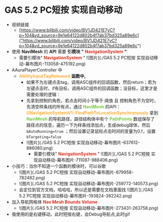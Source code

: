 # GAS 5.2 PC短按 实现自动移动
- 视频链接
    -  [https://www.bilibili.com/video/BV1JD421E7yC?p=104&vd_source=9e1e64122d802b4f7ab37bd325a89e6c]("https://www.bilibili.com/video/BV1JD421E7yC?p=104&vd_source=9e1e64122d802b4f7ab37bd325a89e6c")
- 使用 **NaviMesh** 的 **API** 需要 **引模块** **"** <font color=#DC2D1E>**NavigationSystem**</font> **"**
    - 需要引模块" <font color=#DC2D1E>**NavigationSystem**</font> " ![图片](./GAS 5.2 PC短按 实现自动移动-幕布图片-113058-475192.png)
- AAuraPlayerController 中
    - <font color=#FFAF38>**AbilityInputTagReleased**</font> **函数中,**
        - 如果不为左键点击tag，调用ASC组件的回调函数，然后return；若为左键点击时，if有目标，调用ASC组件的回调函数；没目标，这里才是需要处理的逻辑：
        - 先拿到控制的角色，若点击时间小于等于 阈值 且 控制角色不为空时，先清空样条线的所有点，通过 <font color=#75C940>**NaviMesh**</font> 的API： <font color=#FFAF38>**UNavigationSystemV1::FindPathToLocationSynchronously**</font> 拿到 <font color=#75C940>**NaviMesh**</font> 的导航路径，路径结构体中有个 <font color=#75C940>**PathPoints**</font> 数组保存了路径点的信息，遍历一下为样条线添加点，生成debug球体，然后 `bAutoRunning=true` ；然后设置记录鼠标点击时间的变量为0.f，设置 `bTargeting=false`
        -  ![图片](./GAS 5.2 PC短按 实现自动移动-幕布图片-637612-886080.png)
            - 需要引模块" <font color=#DC2D1E>**NavigationSystem**</font> " ![图片](./GAS 5.2 PC短按 实现自动移动-幕布图片-711087-988406.png)
- 小技巧：当你不知道一个函数的模块时，可以谷歌
    -  ![图片](./GAS 5.2 PC短按 实现自动移动-幕布图片-679958-782482.png)
    -  ![图片](./GAS 5.2 PC短按 实现自动移动-幕布图片-259772-140573.png)
    - 会定位到官方文档，哈哈哈，所以还是需要在文档里面找 ![图片](./GAS 5.2 PC短按 实现自动移动-幕布图片-193824-382242.png)
- 加入导航网格体 <font color=#DC2D1E>**Nav Mesh Bounds Volume**</font>
    -  ![图片](./GAS 5.2 PC短按 实现自动移动-幕布图片-273431-263758.png)
- 我使用的是右键移动，此时短按右键，会Debug导航点,此时gif